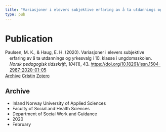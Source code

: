 ```yaml
---
title: "Variasjoner i elevers subjektive erfaring av å ta utdannings og yrkesvalg i 10. klasse i ungdomsskolen"
type: pub
---
```

<h1>Publication</h1>
<article id="csl-bib-container-JQJP98CU" class="csl-bib-container">
  <div class="csl-bib-body" style="line-height: 1.35; padding-left: 1em; text-indent:-1em;">
  <div class="csl-entry">Paulsen, M. K., &amp; Haug, E. H. (2020). Variasjoner i elevers subjektive erfaring av &#xE5; ta utdannings og yrkesvalg i 10. klasse i ungdomsskolen. <i>Norsk pedagogisk tidsskrift</i>, <i>104</i>(1), 43. <a href="https://doi.org/10.18261/issn.1504-2987-2020-01-05">https://doi.org/10.18261/issn.1504-2987-2020-01-05</a></div>
</div>
  <div class="csl-bib-buttons">
    <a href="#taxonomy-article-JQJP98CU" class="csl-bib-button">Archive</a>
    <a href="https://app.cristin.no/results/show.jsf?id=1798618" alt="Cristin URL" class="csl-bib-button">Cristin</a>
    <a href="http://zotero.org/groups/5022929/items/JQJP98CU" alt="Zotero URL" class="csl-bib-button">Zotero</a>
  </div>
  <div id="csl-bib-meta-container-JQJP98CU"></div>
</article>
<div id="csl-bib-meta-JQJP98CU" class="csl-bib-meta">
  <article id="taxonomy-article-JQJP98CU" class="taxonomy-article">
    <h1>Archive</h1>
    <ul>
      <li>Inland Norway University of Applied Sciences</li>
      <li>Faculty of Social and Health Sciences</li>
      <li>Department of Social Work and Guidance</li>
      <li>2020</li>
      <li>February</li>
    </ul>
  </article>
</div>
